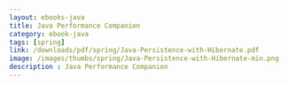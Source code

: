 ```yaml
---
layout: ebooks-java
title: Java Performance Companion 
category: ebook-java
tags: [spring]
link: /downloads/pdf/spring/Java-Persistence-with-Hibernate.pdf 
image: /images/thumbs/spring/Java-Persistence-with-Hibernate-min.png
description : Java Performance Companion 
---
```













